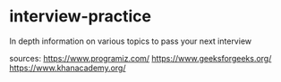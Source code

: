 # interview-practice
 
In depth information on various topics to pass your next interview

sources:
https://www.programiz.com/
https://www.geeksforgeeks.org/
https://www.khanacademy.org/